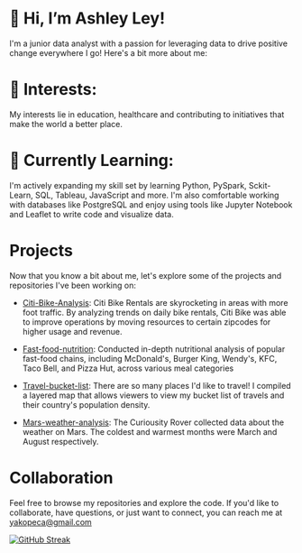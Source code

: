 # 👋 Hi, I’m Ashley Ley!
I'm a junior data analyst with a passion for leveraging data to drive positive change everywhere I go! Here's a bit more about me:

# 👀 Interests: 
My interests lie in education, healthcare and contributing to initiatives that make the world a better place.

# 🌱 Currently Learning: 
I'm actively expanding my skill set by learning Python, PySpark, Sckit-Learn, SQL, Tableau, JavaScript and more. I'm also comfortable working with databases like PostgreSQL and enjoy using tools like Jupyter Notebook and Leaflet to write code and visualize data.

# Projects 
Now that you know a bit about me, let's explore some of the projects and repositories I've been working on:

* [Citi-Bike-Analysis](https://public.tableau.com/app/profile/ashley.ley/viz/CitiBike2023Analysis/Story1?publish=yes): Citi Bike Rentals are skyrocketing in areas with more foot traffic. By analyzing trends on daily bike rentals, Citi Bike was able to improve operations by moving resources to certain zipcodes for higher usage and revenue. 

* [Fast-food-nutrition](https://github.com/ashley-ley/fast-food-nutrition): Conducted in-depth nutritional analysis of popular fast-food chains, including McDonald's, Burger King, Wendy's, KFC, Taco Bell, and Pizza Hut, across various meal categories

* [Travel-bucket-list](https://github.com/ashley-ley/travel-bucket-list): There are so many places I'd like to travel! I compiled a layered map that allows viewers to view my bucket list of travels and their country's population density.

* [Mars-weather-analysis](https://github.com/ashley-ley/mars-weather-analysis): The Curiousity Rover collected data about the weather on Mars. The coldest and warmest months were March and August respectively. 

# Collaboration
Feel free to browse my repositories and explore the code. If you'd like to collaborate, have questions, or just want to connect, you can reach me at yakopeca@gmail.com


[![GitHub Streak](https://streak-stats.demolab.com/?user=ashley-ley)](https://git.io/streak-stats)

<!---
ashley-ley/ashley-ley is a ✨ special ✨ repository because its `README.md` (this file) appears on your GitHub profile.
You can click the Preview link to take a look at your changes.
--->

